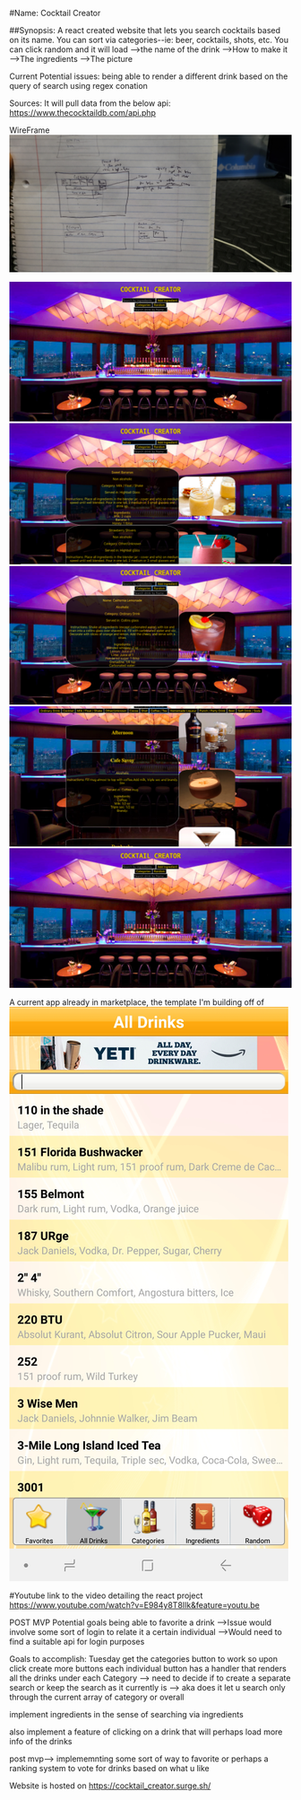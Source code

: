 #Name: Cocktail Creator

##Synopsis:
A react created website that lets you search cocktails based on its name.
You can sort via categories--ie: beer, cocktails, shots, etc.
You can click random and it will load
-->the name of the drink
-->How to make it
-->The ingredients
-->The picture

Current Potential issues:
being able to render a different drink based on the query of search using regex conation

Sources:
It will pull data from the below api:
<https://www.thecocktaildb.com/api.php>


WireFrame
![wireFrame](WireFrames/wireframe.jpg)

![Landing](WireFrames/Landing.png)
![Ingredient](WireFrames/Ingredient.png)
![Random](WireFrames/Random.png)
![Categories](WireFrames/Categories.png)
![Landing](WireFrames/Landing.png)


A current app already in marketplace, the template I'm building off of
![App](app.jpg)


#Youtube link to the video detailing the react project
<https://www.youtube.com/watch?v=E984y8T8Ilk&feature=youtu.be>

POST MVP
Potential goals being able to favorite a drink
-->Issue would involve some sort of login to relate it a certain individual
-->Would need to find a suitable api for login purposes

Goals to accomplish:
Tuesday get the categories button to work so upon click create more buttons
each individual button has a handler that renders all the drinks under each Category
--> need to decide if to create a separate search or keep the search as it currently is
--> aka does it let u search only through the current array of category or overall

implement ingredients in the sense of searching via ingredients

also implement a feature of clicking on a drink that will perhaps load more info of the drinks


post mvp--> implememnting some sort of way to favorite or perhaps a ranking system to vote for drinks based on what u like

Website is hosted on
<https://cocktail_creator.surge.sh/>
